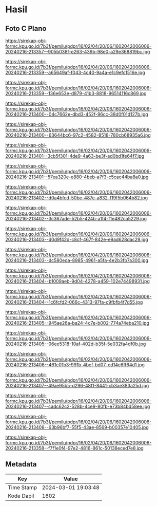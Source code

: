 # Hasil

## Foto C Plano

https://sirekap-obj-formc.kpu.go.id/7b3f/pemilu/pdpr/16/02/04/20/06/1602042006006-20240216-213357--905b038f-e263-439b-98e0-a29e368819bc.jpg

https://sirekap-obj-formc.kpu.go.id/7b3f/pemilu/pdpr/16/02/04/20/06/1602042006006-20240216-213359--a65649af-f043-4c40-9a4a-e1c9efc1516e.jpg

https://sirekap-obj-formc.kpu.go.id/7b3f/pemilu/pdpr/16/02/04/20/06/1602042006006-20240216-213359--136e653e-d879-41b3-8818-96514116c869.jpg

https://sirekap-obj-formc.kpu.go.id/7b3f/pemilu/pdpr/16/02/04/20/06/1602042006006-20240216-213400--04c7662e-dbd3-452f-96cc-38d0f01d127b.jpg

https://sirekap-obj-formc.kpu.go.id/7b3f/pemilu/pdpr/16/02/04/20/06/1602042006006-20240216-213400--63644bc6-97c2-4582-8518-780cb68935a6.jpg

https://sirekap-obj-formc.kpu.go.id/7b3f/pemilu/pdpr/16/02/04/20/06/1602042006006-20240216-213401--3cb5f301-4de9-4a63-be3f-ad0bd1fe64f7.jpg

https://sirekap-obj-formc.kpu.go.id/7b3f/pemilu/pdpr/16/02/04/20/06/1602042006006-20240216-213401--57ea320e-e880-4beb-a7f3-c5cac44ba8a0.jpg

https://sirekap-obj-formc.kpu.go.id/7b3f/pemilu/pdpr/16/02/04/20/06/1602042006006-20240216-213402--d0a4bfcd-50be-487e-a832-f19f5b064b82.jpg

https://sirekap-obj-formc.kpu.go.id/7b3f/pemilu/pdpr/16/02/04/20/06/1602042006006-20240216-213402--3c367ade-52b5-424b-a1f4-f1e482ca5229.jpg

https://sirekap-obj-formc.kpu.go.id/7b3f/pemilu/pdpr/16/02/04/20/06/1602042006006-20240216-213403--d0d9f42d-c8cf-467f-842e-e9ad628dac29.jpg

https://sirekap-obj-formc.kpu.go.id/7b3f/pemilu/pdpr/16/02/04/20/06/1602042006006-20240216-213403--dc580eda-8985-4961-a5fa-4e2b3fb7a300.jpg

https://sirekap-obj-formc.kpu.go.id/7b3f/pemilu/pdpr/16/02/04/20/06/1602042006006-20240216-213404--b1009aeb-9d04-4278-a459-102e74498931.jpg

https://sirekap-obj-formc.kpu.go.id/7b3f/pemilu/pdpr/16/02/04/20/06/1602042006006-20240216-213404--1c6fcfd2-066c-4313-97fa-c9fbfb4f7d55.jpg

https://sirekap-obj-formc.kpu.go.id/7b3f/pemilu/pdpr/16/02/04/20/06/1602042006006-20240216-213405--945ae26a-ba24-4c7e-b002-774a74eba210.jpg

https://sirekap-obj-formc.kpu.go.id/7b3f/pemilu/pdpr/16/02/04/20/06/1602042006006-20240216-213405--06ee5318-10af-402d-b35f-5e032fa4df0b.jpg

https://sirekap-obj-formc.kpu.go.id/7b3f/pemilu/pdpr/16/02/04/20/06/1602042006006-20240216-213406--461c01b3-991b-4bef-bd07-ed14c6ff64d1.jpg

https://sirekap-obj-formc.kpu.go.id/7b3f/pemilu/pdpr/16/02/04/20/06/1602042006006-20240216-213407--49ae95b5-d296-48f1-8441-cb3ae383a25d.jpg

https://sirekap-obj-formc.kpu.go.id/7b3f/pemilu/pdpr/16/02/04/20/06/1602042006006-20240216-213407--cadc62c2-528b-4ce9-80fb-e73b84bd58ee.jpg

https://sirekap-obj-formc.kpu.go.id/7b3f/pemilu/pdpr/16/02/04/20/06/1602042006006-20240216-213408--63b96bf7-55f5-43ae-8569-b00357e10405.jpg

https://sirekap-obj-formc.kpu.go.id/7b3f/pemilu/pdpr/16/02/04/20/06/1602042006006-20240216-213358--f7f1e0f4-97e2-4816-861c-50138eced7e8.jpg


## Metadata

| Key        | Value               |
| ---------- | ------------------- |
| Time Stamp | 2024-03-01 19:03:48 |
| Kode Dapil | 1602                |



